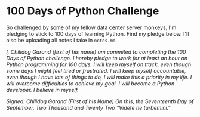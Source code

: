 # 100 Days of Python Challenge

So challenged by some of my fellow data center server monkeys, I'm pledging to stick to 100 days of learning Python. Find my pledge below. I'll also be uploading all notes I take in `notes.md`.

*I, Chilidog Garand (first of his name) am commited to completing the 100 Days of Python challenge. I hereby pledge to work for at least an hour on Python programming for 100 days. I will keep myself on track, even though some days I might feel tired or frustrated. I will keep myself accountable, even though I have lots of things to do, I will make this a priority in my life. I will overcome difficulties to achieve my goal. I will become a Python developer. I believe in myself.*

*Signed: Chilidog Garand (First of his Name)*
*On this, the Seventeenth Day of September, Two Thousand and Twenty Two*
*"Videte ne turbemini."*